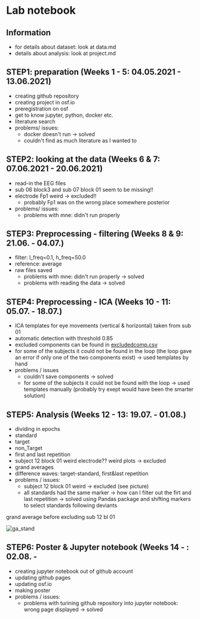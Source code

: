 # Lab notebook

## Information
* for details about dataset: look at data.md
* details about analysis: look at project.md

## STEP1: preparation (Weeks 1 - 5: 04.05.2021 - 13.06.2021)
* creating github repository 
* creating project in osf.io 
* preregistration on osf 
* get to know jupyter, python, docker etc.
* literature search
* problems/ issues:
  * docker doesn't run -> solved
  * couldn't find as much literature as I wanted to

## STEP2: looking at the data (Weeks  6 & 7: 07.06.2021 - 20.06.2021)
* read-in the EEG files
* sub 06 block3 and sub 07 block 01 seem to be missing!!
* electrode Fp1 weird -> excluded!!
  * probably Fp1 was on the wrong place somewhere posterior
* problems/ issues:
  * problems with mne: didn't run properly   

## STEP3: Preprocessing - filtering (Weeks 8 & 9: 21.06. - 04.07.)
* filter: l_freq=0.1, h_freq=50.0
* reference: average
* raw files saved 
  *  problems with mne: didn't run properly -> solved
  *  problems with reading the data -> solved
 
## STEP4: Preprocessing - ICA (Weeks 10 - 11: 05.07. - 18.07.)
* ICA templates for eye movements (vertical & horizontal) taken from sub 01
* automatic detection with threshold 0.85
* excluded components can be found in [excludedcomp.csv](https://github.com/hibiki0827/backsta/blob/master/project/excludedcomp.csv)
* for some of the subjects it could not be found in the loop (the loop gave an error if only one of the two components exist) -> used templates by hand 
* problems / issues
  * couldn't save components -> solved
  *  for some of the subjects it could not be found with the loop -> used templates manually (probably try exept would have been the smarter solution)

## STEP5: Analysis (Weeks 12 - 13: 19.07. - 01.08.)
* dividing in epochs
* standard
* target
* non_Target
* first and last repetition
* subject 12 block 01 weird electrode?? weird plots -> excluded
* grand averages
* difference waves: target-standard, first&last repetition
* problems / issues:
  * subject 12 block 01 weird -> excluded (see picture)
  * all standards had the same marker -> how can I filter out the firt and last repetition -> solved using Pandas package and shifting markers to select standards following deviants

grand average before excluding sub 12 bl 01

![ga_stand](https://user-images.githubusercontent.com/73951037/128662218-4319f3a0-974c-44fa-ba2a-1084168c92d1.png)


## STEP6: Poster & Jupyter notebook (Weeks 14 - : 02.08. - 
* creating jupyter notebook out of github account
* updating github pages
* updating osf.io
* making poster
* problems / issues:
  * problems with turining github repository into jupyter notebook: wrong page displayed -> solved




